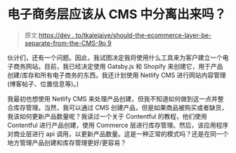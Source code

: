 # 电子商务层应该从 CMS 中分离出来吗？

> 原文:[https://dev . to/tkalejaiye/should-the-ecommerce-layer-be-separate-from-the-CMS-9p 9](https://dev.to/tkalejaiye/should-the-ecommerce-layer-be-separated-from-the-cms-9p9)

伙计们，还有一个问题。因此，我试图决定我将使用什么工具来为客户建立一个电子商务网站。目前，我已经决定使用 Gatsby.js 和 Shopify 来创建它，用于产品创建/库存和所有电子商务的东西。我还计划使用 Netlify CMS 进行网站内容管理(博客帖子、位置信息等)。)

我最初也想使用 Netlify CMS 来处理产品创建，但我不知道如何做到这一点并整合库存管理。当然，我可以通过 CMS 创建产品，但是如果商品被购买或者缺货，我该如何更新产品数量呢？我读过一个关于 Contentful 的教程，他们使用 Contentful 进行产品创建，使用 Commerce 层进行库存管理。然后，该应用程序对商业层进行 api 调用，以更新产品数量。这是一种正常的模式吗？还是在同一个地方管理产品创建和库存管理更好/更容易？